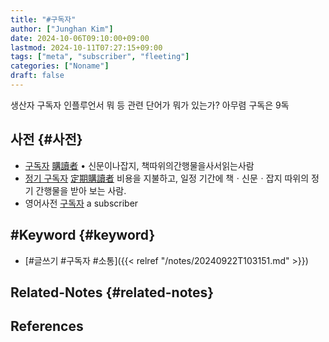 ```yaml
---
title: "#구독자"
author: ["Junghan Kim"]
date: 2024-10-06T09:10:00+09:00
lastmod: 2024-10-11T07:27:15+09:00
tags: ["meta", "subscriber", "fleeting"]
categories: ["Noname"]
draft: false
---
```


생산자 구독자 인플루언서 뭐 등 관련 단어가 뭐가 있는가? 아무렴 구독은 9독

<!--more-->


## 사전 {#사전}

-   [구독자](https://small.dic.daum.net/word/view.do?wordid=kkw000026055&supid=kku000036451) [購讀者](https://small.dic.daum.net/word/view.do?wordid=kkw000026055&supid=kku000036451) • 신문이나잡지, 책따위의간행물을사서읽는사람
-   [정기 구독자](https://small.dic.daum.net/word/view.do?wordid=kkw000790566&supid=kku010794343) [定期購讀者](https://small.dic.daum.net/word/view.do?wordid=kkw000790566&supid=kku010794343) 비용을 지불하고, 일정 기간에 책ㆍ신문ㆍ잡지 따위의 정기 간행물을 받아 보는 사람.
-   영어사전 [구독자](https://small.dic.daum.net/word/view.do?wordid=kew000008409) a subscriber


## #Keyword {#keyword}

-   [#글쓰기 #구독자 #소통]({{< relref "/notes/20240922T103151.md" >}})


## Related-Notes {#related-notes}

## References

<style>.csl-entry{text-indent: -1.5em; margin-left: 1.5em;}</style><div class="csl-bib-body">
</div>
